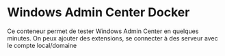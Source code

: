 # Windows Admin Center Docker

Ce conteneur permet de tester Windows Admin Center en quelques minutes. On peux ajouter des extensions, se connecter à des serveur avec le compte local/domaine
